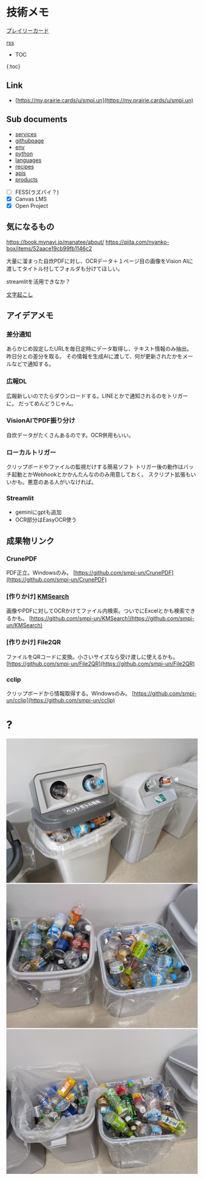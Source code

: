 # 技術メモ

[プレイリーカード](https://my.prairie.cards/u/smpi.un)


[rss](https://github.com/smpi-un/knowledge/commits/main.atom)

* TOC

{:toc}

## Link
- [https://my.prairie.cards/u/smpi.un](https://my.prairie.cards/u/smpi.un)

## Sub documents
- [services](./services/)
- [githubpage](./githubpage)
- [env](./env)
- [python](./python/)
- [languages](./languages/)
- [recipes](./recipes/)
- [apis](./apis/)
- [products](./products/)

- [ ] FESS(ラズパイ？)
- [x] Canvas LMS
- [x] Open Project
## 気になるもの

https://book.mynavi.jp/manatee/about/
https://qiita.com/nyanko-box/items/52aace19cb99fb1146c2


大量に溜まった自炊PDFに対し、OCRデータ＋１ページ目の画像をVision AIに渡してタイトル付してフォルダも分けてほしい。

streamlitを活用できなか？

[文字起こし](文字起こし.ipynb)
## アイデアメモ
### 差分通知
あらかじめ設定したURLを毎日定時にデータ取得し、テキスト情報のみ抽出。
昨日分との差分を取る。
その情報を生成AIに渡して、何が更新されたかをメールなどで通知する。

### 広報DL
広報新しいのでたらダウンロードする。LINEとかで通知されるのをトリガーに。
だってめんどうじゃん。

### VisionAIでPDF振り分け
自炊データがたくさんあるのです。OCR併用もいい。

### ローカルトリガー
クリップボードやファイルの監視だけする簡易ソフト
トリガー後の動作はバッチ起動とかWebhookとかかんたんなののみ用意しておく。
スクリプト拡張もいいかも。悪意のある人がいなければ。

### Streamlit
- geminiにgptも追加
- OCR部分はEasyOCR使う


## 成果物リンク
### CrunePDF
PDF正立。Windowsのみ。
[https://github.com/smpi-un/CrunePDF](https://github.com/smpi-un/CrunePDF)

### [作りかけ] [KMSearch](products/kmsearch)
画像やPDFに対してOCRかけてファイル内検索。ついでにExcelとかも検索できるかも。
[https://github.com/smpi-un/KMSearch](https://github.com/smpi-un/KMSearch)


### [作りかけ] File2QR
ファイルをQRコードに変換。小さいサイズなら受け渡しに使えるかも。
[https://github.com/smpi-un/File2QR](https://github.com/smpi-un/File2QR)

### cclip
クリップボードから情報取得する。Windowsのみ。
[https://github.com/smpi-un/cclip](https://github.com/smpi-un/cclip)

# ?
![](./unnamed.jpg)
![](./1691058652659-3fb23b8f1dc77410-3fe2fe8de7fa1666.webp)
![](./1691149525315-3fd44f2af58dcbae-3fea1205acb9751c.webp)